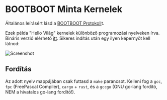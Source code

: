 BOOTBOOT Minta Kernelek
=======================

Általános leírásért lásd a [BOOTBOOT Protokoll](https://gitlab.com/bztsrc/bootboot)t.

Ezek példa "Hello Világ" kernelek különböző programozási nyelveken írva. Bináris verzió
elérhető [itt](https://gitlab.com/bztsrc/bootboot/tree/binaries/mykernel). Sikeres indítás
után egy ilyen képernyőt kell látnod:

<img src="https://gitlab.com/bztsrc/bootboot/raw/binaries/mykernel/screenshot.png" alt="Screenshot">

Fordítás
--------

Az adott nyelv mappájában csak futtasd a `make` parancsot. Kelleni fog a `gcc`, `fpc` (FreePascal Compiler),
`cargo` + `rust`, és a `gccgo` (GNU go-lang fordító, NEM a hivatalos go-lang fordító!).

